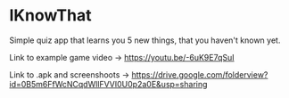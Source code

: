 # IKnowThat
Simple quiz app that learns you 5 new things, that you haven't known yet.

Link to example game video -> https://youtu.be/-6uK9E7qSuI

Link to .apk and screenshoots -> https://drive.google.com/folderview?id=0B5m6FfWcNCqdWllFVVI0U0p2a0E&usp=sharing
